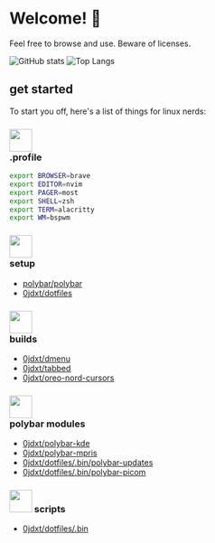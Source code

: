 # Welcome! 👋

Feel free to browse and use. Beware of licenses.

![GitHub stats](https://github-readme-stats.vercel.app/api?username=0jdxt&show_icons=true&theme=nord&include_all_commits=true&line_height=21&hide_rank=true&hide_title=true)
![Top Langs](https://github-readme-stats.vercel.app/api/top-langs/?username=0jdxt&hide=brainfuck&theme=nord&layout=compact)

## get started

To start you off, here's a list of things for linux nerds:


### <img src="https://emojicdn.elk.sh/📜?style=openmoji" width="40"> <br> .profile

```bash
export BROWSER=brave
export EDITOR=nvim
export PAGER=most
export SHELL=zsh
export TERM=alacritty
export WM=bspwm
```


### <img src="https://emojicdn.elk.sh/🗂️?style=openmoji" width="40"> <br> setup

* [polybar/polybar](https://github.com/polybar/polybar)
* [0jdxt/dotfiles](https://github.com/0jdxt/dotfiles)


### <img src="https://emojicdn.elk.sh/🛠️?style=openmoji" width="40"> <br> builds

* [0jdxt/dmenu](https://github.com/0jdxt/dmenu)
* [0jdxt/tabbed](https://github.com/0jdxt/tabbed)
* [0jdxt/oreo-nord-cursors](https://github.com/0jdxt/oreo-nord-cursors)


### <img src="https://emojicdn.elk.sh/📊?style=openmoji" width="40"> <br> polybar modules

* [0jdxt/polybar-kde](https://github.com/0jdxt/polybar-kde)
* [0jdxt/polybar-mpris](https://github.com/0jdxt/polybar-mpris)
* [0jdxt/dotfiles/.bin/polybar-updates](https://github.com/0jdxt/dotfiles/tree/master/.bin/polybar-updates)
* [0jdxt/dotfiles/.bin/polybar-picom](https://github.com/0jdxt/dotfiles/tree/master/.bin/polybar-picom)


### <img src="https://emojicdn.elk.sh/toolbox?style=openmoji" width="40"> scripts

* [0jdxt/dotfiles/.bin](https://github.com/0jdxt/dotfiles/tree/master/.bin)
